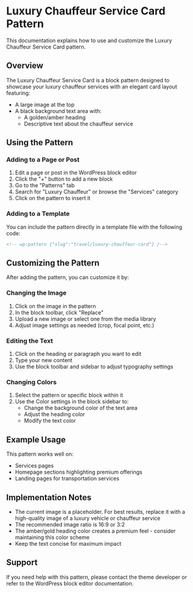 # Luxury Chauffeur Service Card Pattern

This documentation explains how to use and customize the Luxury Chauffeur Service Card pattern.

## Overview

The Luxury Chauffeur Service Card is a block pattern designed to showcase your luxury chauffeur services with an elegant card layout featuring:

- A large image at the top
- A black background text area with:
  - A golden/amber heading
  - Descriptive text about the chauffeur service

## Using the Pattern

### Adding to a Page or Post

1. Edit a page or post in the WordPress block editor
2. Click the "+" button to add a new block
3. Go to the "Patterns" tab
4. Search for "Luxury Chauffeur" or browse the "Services" category
5. Click on the pattern to insert it

### Adding to a Template

You can include the pattern directly in a template file with the following code:

```html
<!-- wp:pattern {"slug":"travel/luxury-chauffeur-card"} /-->
```

## Customizing the Pattern

After adding the pattern, you can customize it by:

### Changing the Image

1. Click on the image in the pattern
2. In the block toolbar, click "Replace"
3. Upload a new image or select one from the media library
4. Adjust image settings as needed (crop, focal point, etc.)

### Editing the Text

1. Click on the heading or paragraph you want to edit
2. Type your new content
3. Use the block toolbar and sidebar to adjust typography settings

### Changing Colors

1. Select the pattern or specific block within it
2. Use the Color settings in the block sidebar to:
   - Change the background color of the text area
   - Adjust the heading color
   - Modify the text color

## Example Usage

This pattern works well on:

- Services pages
- Homepage sections highlighting premium offerings
- Landing pages for transportation services

## Implementation Notes

- The current image is a placeholder. For best results, replace it with a high-quality image of a luxury vehicle or chauffeur service
- The recommended image ratio is 16:9 or 3:2
- The amber/gold heading color creates a premium feel - consider maintaining this color scheme
- Keep the text concise for maximum impact

## Support

If you need help with this pattern, please contact the theme developer or refer to the WordPress block editor documentation. 